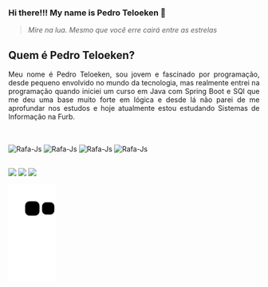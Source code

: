 ### Hi there!!! My name is Pedro Teloeken 👋
> *Mire na lua. Mesmo que você erre cairá entre as estrelas*
## Quem é Pedro Teloeken?
<div align='justify'>
Meu nome é Pedro Teloeken, sou jovem e fascinado por programação, desde pequeno envolvido no mundo da tecnologia, mas realmente entrei na programação quando iniciei um curso em Java com Spring Boot e SQl que me deu uma base muito forte em lógica e desde lá não parei de me aprofundar nos estudos e hoje atualmente estou estudando Sistemas de Informação na Furb.
</div> 

##

<div style="display: inline_block"><br>
  <img align="center" alt="Rafa-Js" height="40" width="50" src="https://cdn.jsdelivr.net/gh/devicons/devicon/icons/java/java-original-wordmark.svg">
  <img align="center" alt="Rafa-Js" height="40" width="50" src="https://cdn.jsdelivr.net/gh/devicons/devicon/icons/kotlin/kotlin-original.svg">
  <img align="center" alt="Rafa-Js" height="40" width="50" src="https://cdn.jsdelivr.net/gh/devicons/devicon/icons/spring/spring-original.svg">
   <img align="center" alt="Rafa-Js" height="40" width="50" src="https://cdn.jsdelivr.net/gh/devicons/devicon/icons/microsoftsqlserver/microsoftsqlserver-plain-wordmark.svg">


  </div>
</div>
 
 ##
 
<div> 
  <a href="https://www.instagram.com/pedro.teloeken/" target="_blank"><img src="https://img.shields.io/badge/-Instagram-%23E4405F?style=for-the-badge&logo=instagram&logoColor=white" target="_blank"></a>
  <a href = "mailto:pedroteloeken2211@gmail.com"><img src="https://img.shields.io/badge/-Gmail-%23333?style=for-the-badge&logo=gmail&logoColor=white" target="_blank"></a>
  <a href="https://www.linkedin.com/in/pedro-teloeken-02aa531b9/" target="_blank"><img src="https://img.shields.io/badge/-LinkedIn-%230077B5?style=for-the-badge&logo=linkedin&logoColor=white" target="_blank"></a> 
 
  ![Snake animation](https://github.com/rafaballerini/rafaballerini/blob/output/github-contribution-grid-snake.svg)
 
</div>
  
